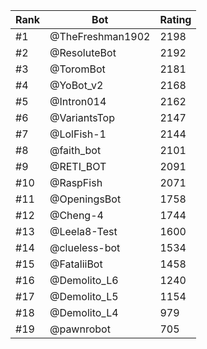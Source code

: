 Rank|Bot|Rating
---|---|---
#1|@TheFreshman1902|2198
#2|@ResoluteBot|2192
#3|@ToromBot|2181
#4|@YoBot_v2|2168
#5|@Intron014|2162
#6|@VariantsTop|2147
#7|@LolFish-1|2144
#8|@faith_bot|2101
#9|@RETI_BOT|2091
#10|@RaspFish|2071
#11|@OpeningsBot|1758
#12|@Cheng-4|1744
#13|@Leela8-Test|1600
#14|@clueless-bot|1534
#15|@FataliiBot|1458
#16|@Demolito_L6|1240
#17|@Demolito_L5|1154
#18|@Demolito_L4|979
#19|@pawnrobot|705
